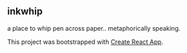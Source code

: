 ## inkwhip 
a place to whip pen across paper.. metaphorically speaking.

This project was bootstrapped with [Create React App](https://github.com/facebookincubator/create-react-app).

